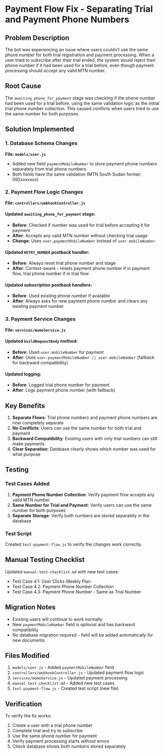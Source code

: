 # Payment Flow Fix - Separating Trial and Payment Phone Numbers

## Problem Description

The bot was experiencing an issue where users couldn't use the same phone number for both trial registration and payment processing. When a user tried to subscribe after their trial ended, the system would reject their phone number if it had been used for a trial before, even though payment processing should accept any valid MTN number.

## Root Cause

The `awaiting_phone_for_payment` stage was checking if the phone number had been used for a trial before, using the same validation logic as the initial trial phone number collection. This caused conflicts when users tried to use the same number for both purposes.

## Solution Implemented

### 1. Database Schema Changes

**File: `models/user.js`**
- Added new field `paymentMobileNumber` to store payment phone numbers separately from trial phone numbers
- Both fields have the same validation (MTN South Sudan format: 092xxxxxxx)

### 2. Payment Flow Logic Changes

**File: `controllers/webhookController.js`**

#### Updated `awaiting_phone_for_payment` stage:
- **Before**: Checked if number was used for trial before accepting it for payment
- **After**: Accepts any valid MTN number without checking trial usage
- **Change**: Uses `user.paymentMobileNumber` instead of `user.mobileNumber`

#### Updated `RETRY_NUMBER` postback handler:
- **Before**: Always reset trial phone number and stage
- **After**: Context-aware - resets payment phone number if in payment flow, trial phone number if in trial flow

#### Updated subscription postback handlers:
- **Before**: Used existing phone number if available
- **After**: Always asks for new payment phone number and clears any existing payment number

### 3. Payment Service Changes

**File: `services/momoService.js`**

#### Updated `buildRequestBody` method:
- **Before**: Used `user.mobileNumber` for payment
- **After**: Uses `user.paymentMobileNumber || user.mobileNumber` (fallback for backward compatibility)

#### Updated logging:
- **Before**: Logged trial phone number for payment
- **After**: Logs payment phone number (with fallback)

## Key Benefits

1. **Separate Flows**: Trial phone numbers and payment phone numbers are now completely separate
2. **No Conflicts**: Users can use the same number for both trial and payment
3. **Backward Compatibility**: Existing users with only trial numbers can still make payments
4. **Clear Separation**: Database clearly shows which number was used for what purpose

## Testing

### Test Cases Added

1. **Payment Phone Number Collection**: Verify payment flow accepts any valid MTN number
2. **Same Number for Trial and Payment**: Verify users can use the same number for both purposes
3. **Separate Storage**: Verify both numbers are stored separately in the database

### Test Script

Created `test-payment-flow.js` to verify the changes work correctly.

## Manual Testing Checklist

Updated `manual-test-checklist.md` with new test cases:
- Test Case 4.1: User Clicks Weekly Plan
- Test Case 4.2: Payment Phone Number Collection  
- Test Case 4.3: Payment Phone Number - Same as Trial Number

## Migration Notes

- Existing users will continue to work normally
- New `paymentMobileNumber` field is optional and has backward compatibility
- No database migration required - field will be added automatically for new documents

## Files Modified

1. `models/user.js` - Added `paymentMobileNumber` field
2. `controllers/webhookController.js` - Updated payment flow logic
3. `services/momoService.js` - Updated payment processing
4. `manual-test-checklist.md` - Added new test cases
5. `test-payment-flow.js` - Created test script (new file)

## Verification

To verify the fix works:

1. Create a user with a trial phone number
2. Complete trial and try to subscribe
3. Use the same phone number for payment
4. Verify payment processing starts without errors
5. Check database shows both numbers stored separately 